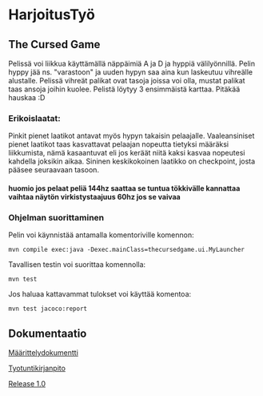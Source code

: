 # HarjoitusTyö
## The Cursed Game
Pelissä voi liikkua käyttämällä näppäimiä A ja D ja hyppiä välilyönnillä.
Pelin hyppy jää ns. "varastoon" ja uuden hypyn saa aina kun laskeutuu vihreälle alustalle.
Pelissä vihreät palikat ovat tasoja joissa voi olla, mustat palikat taas ansoja joihin kuolee.
Pelistä löytyy 3 ensimmäistä karttaa.
Pitäkää hauskaa :D

### Erikoislaatat: 
Pinkit pienet laatikot antavat myös hypyn takaisin pelaajalle.
Vaaleansiniset pienet laatikot taas kasvattavat pelaajan nopeutta tietyksi määräksi liikkumista, nämä kasaantuvat eli jos keräät niitä kaksi kasvaa nopeutesi kahdella joksikin aikaa.
Sininen keskikokoinen laatikko on checkpoint, josta pääsee seuraavaan tasoon.
#### huomio jos pelaat peliä 144hz saattaa se tuntua tökkivälle kannattaa vaihtaa näytön virkistystaajuus 60hz jos se vaivaa

### Ohjelman suorittaminen

Pelin voi käynnistää antamalla komentoriville komennon: 
```
mvn compile exec:java -Dexec.mainClass=thecursedgame.ui.MyLauncher
```
Tavallisen testin voi suorittaa komennolla:
```
mvn test
```
Jos haluaa kattavammat tulokset voi käyttää komentoa:
```
mvn test jacoco:report
```

## Dokumentaatio

[Määrittelydokumentti](https://github.com/BigJackz/ot-harjoitustyo/blob/master/Dokumentaatio/maarittelydokumentti.md)

[Tyotuntikirjanpito](https://github.com/BigJackz/ot-harjoitustyo/blob/master/Dokumentaatio/Tyotuntikirjanpito.md) 

[Release 1.0](https://github.com/BigJackz/ot-harjoitustyo/releases/tag/Viikko5)

